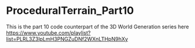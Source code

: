 # ProceduralTerrain_Part10

This is the part 10 code counterpart of the 3D World Generation series here https://www.youtube.com/playlist?list=PLRL3Z3lpLmH3PNGZuDNf2WXnLTHpN9hXy  

